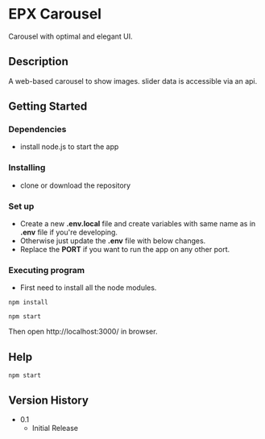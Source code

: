 # EPX Carousel

Carousel with optimal and elegant UI.

## Description

A web-based carousel to show images. slider data is accessible via an api.

## Getting Started

### Dependencies

* install node.js to start the app

### Installing

* clone or download the repository

### Set up

* Create a new **.env.local** file and create variables with same name as in **.env** file if you're developing.
* Otherwise just update the **.env** file with below changes.
* Replace the **PORT** if you want to run the app on any other port.

### Executing program

* First need to install all the node modules.
```
npm install
```
```
npm start
```
Then open http://localhost:3000/ in  browser.

## Help

```
npm start
```

## Version History

* 0.1
    * Initial Release
